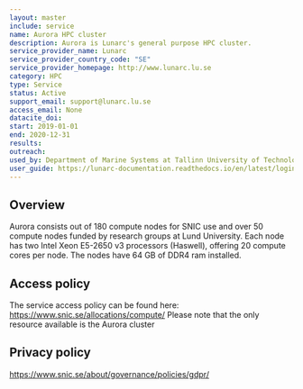 ```yaml
---
layout: master
include: service
name: Aurora HPC cluster
description: Aurora is Lunarc's general purpose HPC cluster.
service_provider_name: Lunarc
service_provider_country_code: "SE"
service_provider_homepage: http://www.lunarc.lu.se
category: HPC
type: Service
status: Active
support_email: support@lunarc.lu.se
access_email: None
datacite_doi: 
start: 2019-01-01
end: 2020-12-31
results:
outreach:
used_by: Department of Marine Systems at Tallinn University of Technology
user_guide: https://lunarc-documentation.readthedocs.io/en/latest/login_howto/
---
```

<h2>Overview</h2>Aurora consists out of 180 compute nodes for SNIC use and over 50 compute nodes funded by research groups at Lund University.  Each node has two Intel Xeon E5-2650 v3 processors (Haswell), offering 20 compute cores per node.  The nodes have 64 GB of DDR4 ram installed.

## Access policy
The service access policy can be found here: https://www.snic.se/allocations/compute/
Please note that the only resource available is the Aurora cluster

## Privacy policy
https://www.snic.se/about/governance/policies/gdpr/
